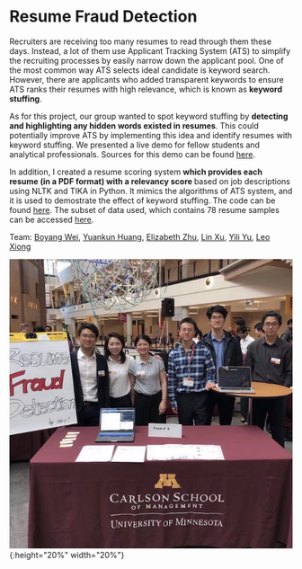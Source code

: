 # Resume Fraud Detection

Recruiters are receiving too many resumes to read through them these days.  Instead, a lot of them use Applicant Tracking System (ATS) to simplify the recruiting processes by easily narrow down the applicant pool. One of the most common way ATS selects ideal candidate is keyword search. However, there are applicants who added transparent keywords to ensure ATS ranks their resumes with high relevance, which is known as <b>keyword stuffing</b>.

As for this project, our group wanted to spot keyword stuffing by <b>detecting and highlighting any hidden words existed in resumes</b>. This could potentially improve ATS by implementing this idea and identify resumes with keyword stuffing. We presented a live demo for fellow students and analytical professionals. Sources for this demo can be found [here](https://github.com/peterwei425/Resume-Fraud-Detection/tree/master/Demo). 

In addition, I created a resume scoring system <b>which provides each resume (in a PDF format) with a relevancy score </b>based on job descriptions using NLTK and TIKA in Python. It mimics the algorithms of ATS system, and it is used to demostrate the effect of keyword stuffing. The code can be found [here](https://github.com/peterwei425/Resume-Fraud-Detection/blob/master/Resume_Scoring_System.ipynb). The subset of data used, which contains 78 resume samples can be accessed [here](https://github.com/peterwei425/Resume-Fraud-Detection/blob/master/resume_samples.zip). 

Team: [Boyang Wei](https://www.linkedin.com/in/boyang-wei/), [Yuankun Huang](https://www.linkedin.com/in/yuankun-tyler-huang-94114b127/), [Elizabeth Zhu](https://www.linkedin.com/in/elizabethyizhu/), [Lin Xu](https://www.linkedin.com/in/lin-xu-8182ab15a/), [Yili Yu](https://www.linkedin.com/in/yili-yu-173b62179/), [Leo Xiong](https://www.linkedin.com/in/chuchen-leo-xiong/)

![](photos/group_photo.jpeg){:height="20%" width="20%"}
